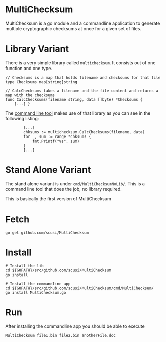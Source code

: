 MultiChecksum
=============

MultiChecksum is a go module and a commandline application to generate 
multiple cryptographic checksums at once for a given set of files.

Library Variant
===============

There is a very simple library called `multichecksum`. It consists out of one 
function and one type.

```
// Checksums is a map that holds filename and checksums for that file
type Checksums map[string]string

// CalcChecksums takes a filename and the file content and returns a map with the checksums
func CalcChecksums(filename string, data []byte) *Checksums {
    [...] }
```

The [command line tool](cmd/MultiChecksum/MultiChecksum.go) makes use of that 
library as you can see in the following listing:

```
        [...]
		chksums := multichecksum.CalcChecksums(filename, data)
		for _, sum := range *chksums {
			fmt.Printf("%s", sum)
		}
        [...]
```

Stand Alone Variant
===================

The stand alone variant is under `cmd/MultiChecksumNoLib/`. This is a
command line tool that does the job, no library required.

This is basically the first version of MultiChecksum

Fetch
=====

```
go get github.com/scusi/MultiChecksum
```

Install
=======

```
# Install the lib
cd ${GOPATH}/src/github.com/scusi/MultiChecksum
go install

# Install the commandline app
cd ${GOPATH}/src/github.com/scusi/MultiChecksum/cmd/MultiChecksum/
go install MultiChecksum.go
```

Run
===

After installing the commandline app you should be able to execute

```
MultiChecksum file1.bin file2.bin anotherFile.doc
```


